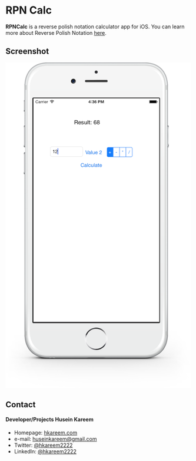 RPN Calc
======
**RPNCalc** is a reverse polish notation calculator app for iOS. You can learn more about Reverse Polish Notation [here](https://en.wikipedia.org/wiki/Reverse_Polish_notation).

## Screenshot
![Screenshot iOS](/RPNCalc.png)

## Contact
#### Developer/Projects Husein Kareem
* Homepage: [hkareem.com](http://hkareem.com/)
* e-mail: [huseinkareem@gmail.com](mailto:huseinkareem@gmail.com)
* Twitter: [@hkareem2222](https://twitter.com/hkareem2222)
* LinkedIn: [@hkareem2222](https://www.linkedin.com/in/hkareem2222)